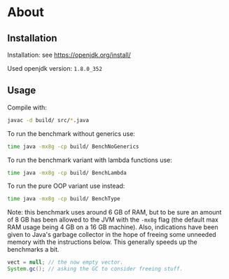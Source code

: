# About


## Installation

Installation: see <https://openjdk.org/install/>

Used openjdk version: ``` 1.8.0_352 ```


## Usage

Compile with:

```sh
javac -d build/ src/*.java
```

To run the benchmark without generics use:

```sh
time java -mx8g -cp build/ BenchNoGenerics
```

To run the benchmark variant with lambda functions use:

```sh
time java -mx8g -cp build/ BenchLambda
```

To run the pure OOP variant use instead:

```sh
time java -mx8g -cp build/ BenchType
```

Note: this benchmark uses around 6 GB of RAM, but to be sure an amount of 8 GB has been allowed to the JVM with the ``` -mx8g ``` flag (the default max RAM usage being 4 GB on a 16 GB machine). Also, indications have been given to Java's garbage collector in the hope of freeing some unneeded memory with the instructions below. This generally speeds up the benchmarks a bit.

```java
vect = null; // the now empty vector.
System.gc(); // asking the GC to consider freeing stuff.
```
